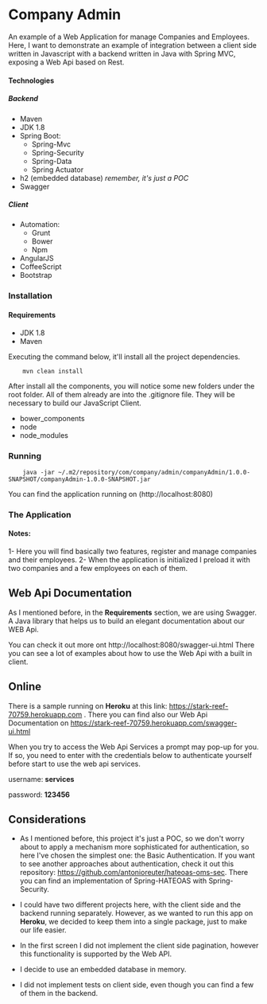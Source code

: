 # Company Admin

An example of a Web Application for manage Companies and Employees.
Here, I want to demonstrate an example of integration between a client side written in Javascript with a backend written in Java with Spring MVC, exposing a Web Api based on Rest.

#### Technologies
##### Backend
- Maven
- JDK 1.8
- Spring Boot:
    - Spring-Mvc
    - Spring-Security
    - Spring-Data
    - Spring Actuator
- h2 (embedded database) *remember, it's just a POC*
- Swagger

##### Client
- Automation:
    - Grunt
    - Bower
    - Npm
- AngularJS
- CoffeeScript
- Bootstrap

### Installation
#### Requirements
- JDK 1.8
- Maven

Executing the command below, it'll install all the project dependencies.

```
    mvn clean install
```

After install all the components, you will notice some new folders under the root folder. All of them already are into the .gitignore file.
They will be necessary to build our JavaScript Client.

- bower_components
- node
- node_modules


### Running

```
    java -jar ~/.m2/repository/com/company/admin/companyAdmin/1.0.0-SNAPSHOT/companyAdmin-1.0.0-SNAPSHOT.jar
```

You can find the application running on (http://localhost:8080)

### The Application
#### Notes:
1- Here you will find basically two features, register and manage companies and their employees.
2- When the application is initialized I preload it with two companies and a few employees on each of them.

## Web Api Documentation

As I mentioned before, in the **Requirements** section, we are using Swagger. A Java library that helps us to build an elegant documentation about our WEB Api.

You can check it out more ont http://localhost:8080/swagger-ui.html
There you can see a lot of examples about how to use the Web Api with a built in client.

## Online
There is a sample running on **Heroku** at this link: https://stark-reef-70759.herokuapp.com .
There you can find also our Web Api Documentation on https://stark-reef-70759.herokuapp.com/swagger-ui.html

When you try to access the Web Api Services a prompt may pop-up for you. If so,  you need to enter with the credentials below to authenticate yourself before start to use the web api services.

username: **services**

password: **123456**


## Considerations

- As I mentioned before, this project it's just a POC, so we don't worry about to apply a mechanism more sophisticated for authentication, so here I've chosen the simplest one: the Basic Authentication.
If you want to see another approaches about authentication, check it out this repository: https://github.com/antonioreuter/hateoas-oms-sec. 
There you can find an implementation of Spring-HATEOAS with Spring-Security.

- I could have two different projects here, with the client side and the backend running separately. However,
as we wanted to run this app on **Heroku**, we decided to keep them into a single package, just to make our life easier.

- In the first screen I did not implement the client side pagination, however this functionality is supported by the Web API.

- I decide to use an embedded database in memory.

- I did not implement tests on client side, even though you can find a few of them in the backend.
